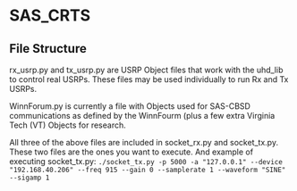 # SAS_CRTS
## File Structure
rx_usrp.py and tx_usrp.py are USRP Object files that work with the uhd_lib to control real USRPs. These files may be used individually to run Rx and Tx USRPs.

WinnForum.py is currently a file with Objects used for SAS-CBSD communications as defined by the WinnFourm (plus a few extra Virginia Tech (VT) Objects for research.   

All three of the above files are included in socket_rx.py and socket_tx.py. These two files are the ones you want to execute. And example of executing socket_tx.py: 
  ```./socket_tx.py -p 5000 -a "127.0.0.1" --device "192.168.40.206" --freq 915 --gain 0 --samplerate 1 --waveform "SINE" --sigamp 1```
